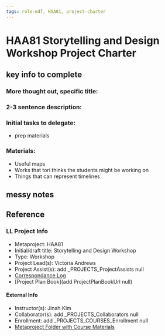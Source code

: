 ```yaml
---
tags: role-mdf, HAA81, project-charter
---
```


# HAA81 Storytelling and Design Workshop Project Charter

## key info to complete
### More thought out, specific title: 

### 2-3 sentence description:

### Initial tasks to delegate: 
* prep materials
### Materials:
* Useful maps
* Works that tori thinks the students might be working on
* Things that can represent timelines



## messy notes

## Reference
### LL Project Info
* Metaproject: HAA81
* Initial/draft title: Storytelling and Design Workshop
* Type: Workshop
* Project Lead(s): Victoria  Andrews 
* Project Assist(s): add _PROJECTS_ProjectAssists null
* [Correspondance Log](https://drive.google.com/drive/folders/1kxuLcyrs5Y9PB_yxqiXxBGwfbdjnDx07?usp=drive_link)
* [Project Plan Book](add ProjectPlanBookUrl null)

#### External Info
* Instructor(s): Jinah Kim
* Collaborator(s): add _PROJECTS_Collaborators null
* Enrollment: add _PROJECTS_COURSES_Enrollment null
* [Metaproject Folder with Course Materials](https://drive.google.com/drive/folders/1CCwN2wKFpdnm-otiCL8kQ0tDZ3-LWHjy?usp=drive_link)





